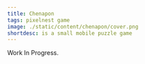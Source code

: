 ```yaml
---
title: Chenapon
tags: pixelnest game
image: ./static/content/chenapon/cover.png
shortdesc: is a small mobile puzzle game
---
```


Work In Progress.
